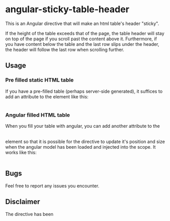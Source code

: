 # angular-sticky-table-header

This is an Angular directive that will make an html table's header "sticky". 

If the height of the table exceeds that of the page, the table header will stay on top of
the page if you scroll past the content above it. Furthermore, if you have content below
the table and the last row slips under the header, the header will follow the last row when
scrolling further.

## Usage

### Pre filled static HTML table
If you have a pre-filled table (perhaps server-side generated), it suffices to add 
an attribute to the <table> element like this: 
    <table ng-fixed-header>

### Angular filled HTML table
When you fill your table with angular, you can add another attribute to the <table> element
so that it is possible for the directive to update it's position and size when the angular
model has been loaded and injected into the scope. It works like this:
    <table ng-fixed-header ng-sticky-header-update="scopevalue">
    
## Bugs
Feel free to report any issues you encounter.

## Disclaimer
The directive has been